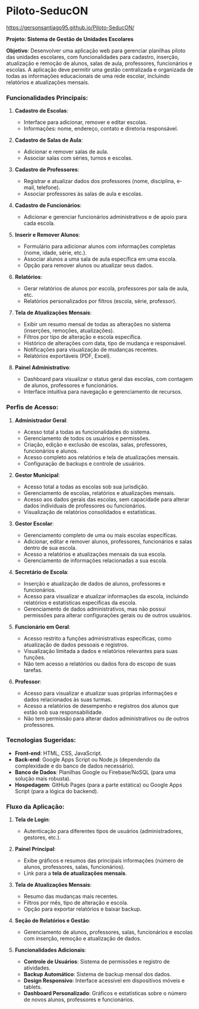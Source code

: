 # Piloto-SeducON
https://gersonsantiago95.github.io/Piloto-SeducON/

**Projeto: Sistema de Gestão de Unidades Escolares**

**Objetivo**:
Desenvolver uma aplicação web para gerenciar planilhas piloto das unidades escolares, com funcionalidades para cadastro, inserção, atualização e remoção de alunos, salas de aula, professores, funcionários e escolas. A aplicação deve permitir uma gestão centralizada e organizada de todas as informações educacionais de uma rede escolar, incluindo relatórios e atualizações mensais.

### Funcionalidades Principais:

1. **Cadastro de Escolas**:
   - Interface para adicionar, remover e editar escolas.
   - Informações: nome, endereço, contato e diretoria responsável.

2. **Cadastro de Salas de Aula**:
   - Adicionar e remover salas de aula.
   - Associar salas com séries, turnos e escolas.

3. **Cadastro de Professores**:
   - Registrar e atualizar dados dos professores (nome, disciplina, e-mail, telefone).
   - Associar professores às salas de aula e escolas.

4. **Cadastro de Funcionários**:
   - Adicionar e gerenciar funcionários administrativos e de apoio para cada escola.

5. **Inserir e Remover Alunos**:
   - Formulário para adicionar alunos com informações completas (nome, idade, série, etc.).
   - Associar alunos a uma sala de aula específica em uma escola.
   - Opção para remover alunos ou atualizar seus dados.

6. **Relatórios**:
   - Gerar relatórios de alunos por escola, professores por sala de aula, etc.
   - Relatórios personalizados por filtros (escola, série, professor).

7. **Tela de Atualizações Mensais**:
   - Exibir um resumo mensal de todas as alterações no sistema (inserções, remoções, atualizações).
   - Filtros por tipo de alteração e escola específica.
   - Histórico de alterações com data, tipo de mudança e responsável.
   - Notificações para visualização de mudanças recentes.
   - Relatórios exportáveis (PDF, Excel).

8. **Painel Administrativo**:
   - Dashboard para visualizar o status geral das escolas, com contagem de alunos, professores e funcionários.
   - Interface intuitiva para navegação e gerenciamento de recursos.

### Perfis de Acesso:

1. **Administrador Geral**:
   - Acesso total a todas as funcionalidades do sistema.
   - Gerenciamento de todos os usuários e permissões.
   - Criação, edição e exclusão de escolas, salas, professores, funcionários e alunos.
   - Acesso completo aos relatórios e tela de atualizações mensais.
   - Configuração de backups e controle de usuários.

2. **Gestor Municipal**:
   - Acesso total a todas as escolas sob sua jurisdição.
   - Gerenciamento de escolas, relatórios e atualizações mensais.
   - Acesso aos dados gerais das escolas, sem capacidade para alterar dados individuais de professores ou funcionários.
   - Visualização de relatórios consolidados e estatísticas.

3. **Gestor Escolar**:
   - Gerenciamento completo de uma ou mais escolas específicas.
   - Adicionar, editar e remover alunos, professores, funcionários e salas dentro de sua escola.
   - Acesso a relatórios e atualizações mensais da sua escola.
   - Gerenciamento de informações relacionadas a sua escola.

4. **Secretário de Escola**:
   - Inserção e atualização de dados de alunos, professores e funcionários.
   - Acesso para visualizar e atualizar informações da escola, incluindo relatórios e estatísticas específicas da escola.
   - Gerenciamento de dados administrativos, mas não possui permissões para alterar configurações gerais ou de outros usuários.

5. **Funcionário em Geral**:
   - Acesso restrito a funções administrativas específicas, como atualização de dados pessoais e registros.
   - Visualização limitada a dados e relatórios relevantes para suas funções.
   - Não tem acesso a relatórios ou dados fora do escopo de suas tarefas.

6. **Professor**:
   - Acesso para visualizar e atualizar suas próprias informações e dados relacionados às suas turmas.
   - Acesso a relatórios de desempenho e registros dos alunos que estão sob sua responsabilidade.
   - Não tem permissão para alterar dados administrativos ou de outros professores.

### Tecnologias Sugeridas:

- **Front-end**: HTML, CSS, JavaScript.
- **Back-end**: Google Apps Script ou Node.js (dependendo da complexidade e do banco de dados necessário).
- **Banco de Dados**: Planilhas Google ou Firebase/NoSQL (para uma solução mais robusta).
- **Hospedagem**: GitHub Pages (para a parte estática) ou Google Apps Script (para a lógica do backend).

### Fluxo da Aplicação:

1. **Tela de Login**:
   - Autenticação para diferentes tipos de usuários (administradores, gestores, etc.).

2. **Painel Principal**:
   - Exibe gráficos e resumos das principais informações (número de alunos, professores, salas, funcionários).
   - Link para a **tela de atualizações mensais**.

3. **Tela de Atualizações Mensais**:
   - Resumo das mudanças mais recentes.
   - Filtros por mês, tipo de alteração e escola.
   - Opção para exportar relatórios e baixar backup.

4. **Seção de Relatórios e Gestão**:
   - Gerenciamento de alunos, professores, salas, funcionários e escolas com inserção, remoção e atualização de dados.

5. **Funcionalidades Adicionais**:
   - **Controle de Usuários**: Sistema de permissões e registro de atividades.
   - **Backup Automático**: Sistema de backup mensal dos dados.
   - **Design Responsivo**: Interface acessível em dispositivos móveis e tablets.
   - **Dashboard Personalizado**: Gráficos e estatísticas sobre o número de novos alunos, professores e funcionários.
